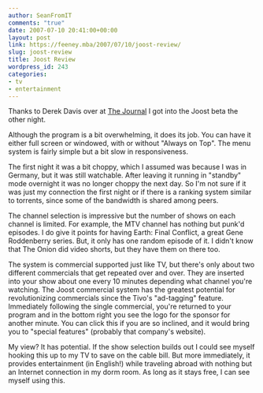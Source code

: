 ```yaml
---
author: SeanFromIT
comments: "true"
date: 2007-07-10 20:41:00+00:00
layout: post
link: https://feeney.mba/2007/07/10/joost-review/
slug: joost-review
title: Joost Review
wordpress_id: 243
categories:
- tv 
- entertainment
---
```


Thanks to Derek Davis over at [The Journal](http://derekdavis.org/technology/anyone-need-a-joost-invitation/) I got into the Joost beta the other night.  
  
Although the program is a bit overwhelming, it does its job. You can have it either full screen or windowed, with or without "Always on Top". The menu system is fairly simple but a bit slow in responsiveness.  
  
The first night it was a bit choppy, which I assumed was because I was in Germany, but it was still watchable. After leaving it running in "standby" mode overnight it was no longer choppy the next day. So I'm not sure if it was just my connection the first night or if there is a ranking system similar to torrents, since some of the bandwidth is shared among peers.  
  
The channel selection is impressive but the number of shows on each channel is limited. For example, the MTV channel has nothing but punk'd episodes. I do give it points for having Earth: Final Conflict, a great Gene Roddenberry series. But, it only has one random episode of it. I didn't know that The Onion did video shorts, but they have them on there too.  
  
The system is commercial supported just like TV, but there's only about two different commercials that get repeated over and over. They are inserted into your show about one every 10 minutes depending what channel you're watching. The Joost commercial system has the greatest potential for revolutionizing commercials since the Tivo's "ad-tagging" feature. Immediately following the single commercial, you're returned to your program and in the bottom right you see the logo for the sponsor for another minute. You can click this if you are so inclined, and it would bring you to "special features" (probably that company's website).  
  
My view? It has potential. If the show selection builds out I could see myself hooking this up to my TV to save on the cable bill. But more immediately, it provides entertainment (in English!) while traveling abroad with nothing but an Internet connection in my dorm room. As long as it stays free, I can see myself using this.
